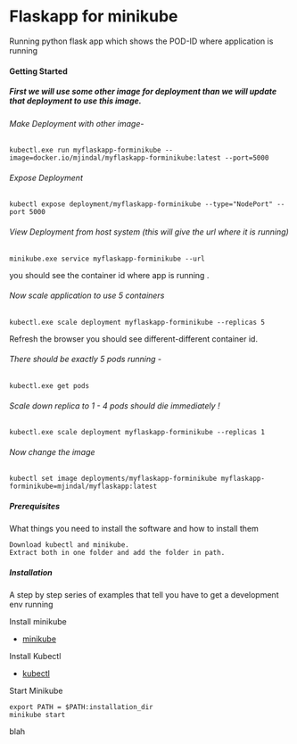 # Flaskapp for minikube

Running python flask app which shows the POD-ID where application is running

#### Getting Started

##### First we will use some other image for deployment than we will update that deployment to use this image.

###### Make Deployment with other image-
```
kubectl.exe run myflaskapp-forminikube --image=docker.io/mjindal/myflaskapp-forminikube:latest --port=5000
```
###### Expose Deployment
```
kubectl expose deployment/myflaskapp-forminikube --type="NodePort" --port 5000
```

###### View Deployment from host system (this will give the url where it is running)
```
minikube.exe service myflaskapp-forminikube --url
```
you should see the container id where app is running .

###### Now scale application to use 5 containers
```
kubectl.exe scale deployment myflaskapp-forminikube --replicas 5
```
Refresh the browser you should see different-different container id.

###### There should be exactly 5 pods running -
```
kubectl.exe get pods
```

###### Scale down replica to 1 - 4 pods should die immediately !
```
kubectl.exe scale deployment myflaskapp-forminikube --replicas 1
```
###### Now change the image
```
kubectl set image deployments/myflaskapp-forminikube myflaskapp-forminikube=mjindal/myflaskapp:latest
```
##### Prerequisites

What things you need to install the software and how to install them

```
Download kubectl and minikube.
Extract both in one folder and add the folder in path.

```

##### Installation

A step by step series of examples that tell you have to get a development env running

Install minikube

* [minikube](https://github.com/kubernetes/minikube/releases)


Install Kubectl

* [kubectl](https://kubernetes.io/docs/tasks/tools/install-kubectl/)


Start Minikube

```
export PATH = $PATH:installation_dir
minikube start

```
blah
